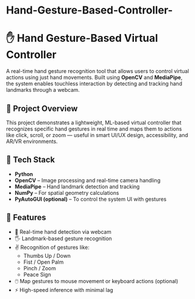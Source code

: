 # Hand-Gesture-Based-Controller-
# ✋ Hand Gesture-Based Virtual Controller

A real-time hand gesture recognition tool that allows users to control virtual actions using just hand movements. Built using **OpenCV** and **MediaPipe**, the system enables touchless interaction by detecting and tracking hand landmarks through a webcam.


## 🎯 Project Overview

This project demonstrates a lightweight, ML-based virtual controller that recognizes specific hand gestures in real time and maps them to actions like click, scroll, or zoom — useful in smart UI/UX design, accessibility, and AR/VR environments.


## 🔧 Tech Stack

- **Python**
- **OpenCV** – Image processing and real-time camera handling
- **MediaPipe** – Hand landmark detection and tracking
- **NumPy** – For spatial geometry calculations
- **PyAutoGUI (optional)** – To control the system UI with gestures


## 👋 Features

- 🎥 Real-time hand detection via webcam
- 🖐️ Landmark-based gesture recognition
- ✌️ Recognition of gestures like:
  - Thumbs Up / Down
  - Fist / Open Palm
  - Pinch / Zoom
  - Peace Sign
- 🖱️ Map gestures to mouse movement or keyboard actions (optional)
- ⚡ High-speed inference with minimal lag




